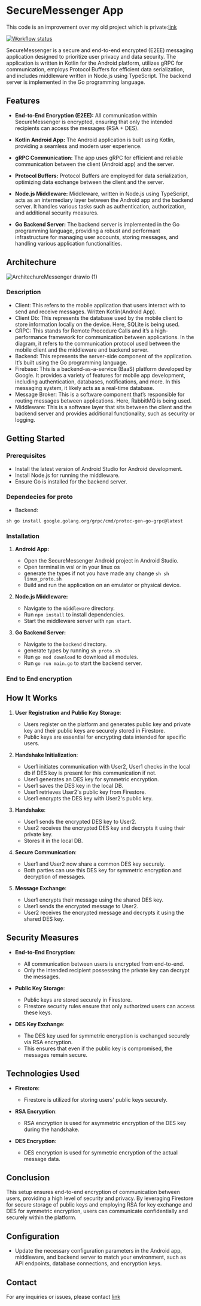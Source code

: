 # SecureMessenger App
This code is an improvement over my old project which is private:[link](https://github.com/fury-r/messenger)

[![Workflow status](https://github.com/fury-dev/erp/actions/workflows/actions.yaml/badge.svg?branch=master)](https://github.com/fury-dev/erp/actions/workflows/actions.yaml)


SecureMessenger is a secure and end-to-end encrypted (E2EE) messaging application designed to prioritize user privacy and data security. The application is written in Kotlin for the Android platform, utilizes gRPC for communication, employs Protocol Buffers for efficient data serialization, and includes middleware written in Node.js using TypeScript. The backend server is implemented in the Go programming language.

## Features

- **End-to-End Encryption (E2EE):** All communication within SecureMessenger is encrypted, ensuring that only the intended recipients can access the messages (RSA + DES).

- **Kotlin Android App:** The Android application is built using Kotlin, providing a seamless and modern user experience.

- **gRPC Communication:** The app uses gRPC for efficient and reliable communication between the client (Android app) and the server.

- **Protocol Buffers:** Protocol Buffers are employed for data serialization, optimizing data exchange between the client and the server.

- **Node.js Middleware:** Middleware, written in Node.js using TypeScript, acts as an intermediary layer between the Android app and the backend server. It handles various tasks such as authentication, authorization, and additional security measures.

- **Go Backend Server:** The backend server is implemented in the Go programming language, providing a robust and performant infrastructure for managing user accounts, storing messages, and handling various application functionalities.

## Architechure
![ArchitechureMessenger drawio (1)](https://github.com/fury-r/encrypted-messenger/assets/79844581/7890c2d3-2fcb-4834-b87a-c79e91dd1908)

### Description
- Client: This refers to the mobile application that users interact with to send and receive messages. Written Kotlin(Android App).
- Client Db: This represents the database used by the mobile client to store information locally on the device. Here, SQLite is being used.
- GRPC: This stands for Remote Procedure Calls and it’s a high-performance framework for communication between applications. In the diagram, it  refers to the communication protocol used between the mobile client and the middleware and backend server.
- Backend: This represents the server-side component of the application. It’s built using the Go programming language.
- Firebase: This is a backend-as-a-service (BaaS) platform developed by Google. It provides a variety of features for mobile app development, including authentication, databases, notifications, and more. In this messaging system, it likely acts as a real-time database.
- Message Broker: This is a software component that’s responsible for routing messages between applications. Here, RabbitMQ is being used.
- Middleware: This is a software layer that sits between the client and the backend server and provides additional functionality, such as security or logging.


## Getting Started

### Prerequisites

- Install the latest version of Android Studio for Android development.
- Install Node.js for running the middleware.
- Ensure Go is installed for the backend server.

### Dependecies for proto
- Backend:

``sh
 go install google.golang.org/grpc/cmd/protoc-gen-go-grpc@latest
``



### Installation

1. **Android App:**
   - Open the SecureMessenger Android project in Android Studio.
   - Open terminal in wsl or in your linux os
   - generate the types if not you have made any change
   ``sh
      sh linux_proto.sh
   ``
   - Build and run the application on an emulator or physical device.

2. **Node.js Middleware:**
   - Navigate to the `middleware` directory.
   - Run `npm install` to install dependencies.
   - Start the middleware server with `npm start`.

3. **Go Backend Server:**
   - Navigate to the `backend` directory.
   - generate types by running `sh proto.sh`
   - Run    `go mod download` to download all modules.
   - Run `go run main.go` to start the backend server.


### End to End encryption
## How It Works

1. **User Registration and Public Key Storage**: 
    - Users register on the platform   and generates public key and private key and their public keys are securely stored in Firestore.
    - Public keys are essential for encrypting data intended for specific users.

2. **Handshake Initialization**: 
    - User1 initiates communication with User2, User1 checks in the local db if DES key is present for this communication if not.
    - User1 generates an DES key for symmetric encryption.
    - User1 saves the DES key in the local DB.
    - User1 retrieves User2's public key from Firestore.
    - User1 encrypts the DES key with User2's public key.

3. **Handshake**: 
    - User1 sends the encrypted DES key to User2.
    - User2 receives the encrypted DES key and decrypts it using their private key.
    - Stores it in the local DB.

4. **Secure Communication**:
    - User1 and User2 now share a common DES key securely.
    - Both parties can use this DES key for symmetric encryption and decryption of messages.

5. **Message Exchange**:
    - User1 encrypts their message using the shared DES key.
    - User1 sends the encrypted message to User2.
    - User2 receives the encrypted message and decrypts it using the shared DES key.


## Security Measures

- **End-to-End Encryption**: 
    - All communication between users is encrypted from end-to-end.
    - Only the intended recipient possessing the private key can decrypt the messages.

- **Public Key Storage**: 
    - Public keys are stored securely in Firestore.
    - Firestore security rules ensure that only authorized users can access these keys.

- **DES Key Exchange**: 
    - The DES key used for symmetric encryption is exchanged securely via RSA encryption.
    - This ensures that even if the public key is compromised, the messages remain secure.

## Technologies Used

- **Firestore**: 
    - Firestore is utilized for storing users' public keys securely.

- **RSA Encryption**: 
    - RSA encryption is used for asymmetric encryption of the DES key during the handshake.

- **DES Encryption**: 
    - DES encryption is used for symmetric encryption of the actual message data.



## Conclusion

This setup ensures end-to-end encryption of communication between users, providing a high level of security and privacy. By leveraging Firestore for secure storage of public keys and employing RSA for key exchange and DES for symmetric encryption, users can communicate confidentially and securely within the platform.
## Configuration

- Update the necessary configuration parameters in the Android app, middleware, and backend server to match your environment, such as API endpoints, database connections, and encryption keys.

## Contact

For any inquiries or issues, please contact [link](https://github.com/fury-r)
